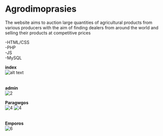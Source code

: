 # Agrodimoprasies

The website aims to auction large quantities of agricultural products from various producers with the aim of finding dealers from around the world and selling their products at competitive prices

-HTML/CSS </br>
-PHP </br>
-JS </br>
-MySQL </br>

<b>index</b>
</br>
![alt text](https://user-images.githubusercontent.com/74098652/114322155-5068b000-9b27-11eb-9ce0-9be73c79c4fe.png)
</br>
</br>
</br>
<b>admin</b>
</br>
![2](https://user-images.githubusercontent.com/74098652/114322290-fc120000-9b27-11eb-9a5e-e57304dd7108.png)
 
 <b>Paragwgos</b>
</br>
![4](https://user-images.githubusercontent.com/74098652/114322303-0f24d000-9b28-11eb-9221-f80b233608a3.png)
![4](https://user-images.githubusercontent.com/74098652/114322321-32e81600-9b28-11eb-9d75-e41d06a3d6d5.png)
</br>
</br>
</br>
<b>Emporos</b>
</br>
![6](https://user-images.githubusercontent.com/74098652/114322322-37acca00-9b28-11eb-9c35-c64afbf72833.png)
